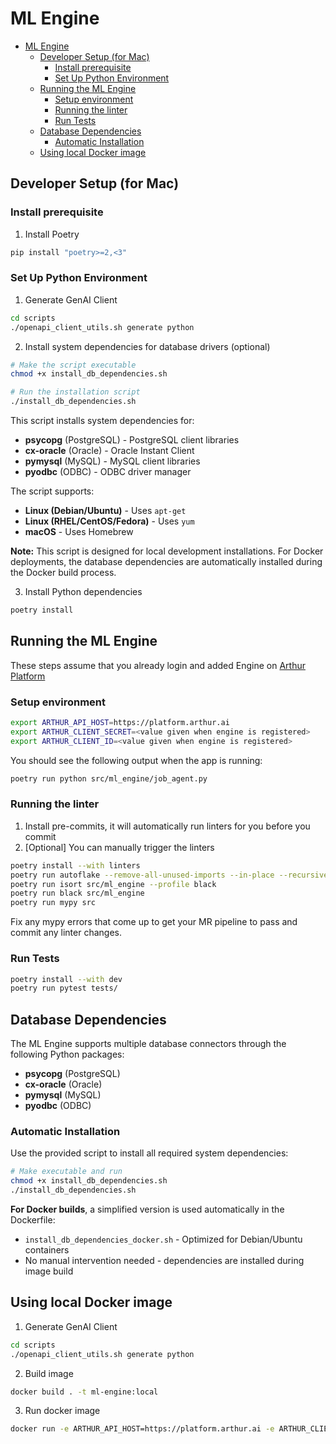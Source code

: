 # ML Engine

- [ML Engine](#ml-engine)
  - [Developer Setup (for Mac)](#developer-setup-for-mac)
    - [Install prerequisite](#install-prerequisite)
    - [Set Up Python Environment](#set-up-python-environment)
  - [Running the ML Engine](#running-the-ml-engine)
    - [Setup environment](#setup-environment)
    - [Running the linter](#running-the-linter)
    - [Run Tests](#run-tests)
  - [Database Dependencies](#database-dependencies)
    - [Automatic Installation](#automatic-installation)
  - [Using local Docker image](#using-local-docker-image)


## Developer Setup (for Mac)

### Install prerequisite
1. Install Poetry
```bash
pip install "poetry>=2,<3"
```

### Set Up Python Environment

1. Generate GenAI Client
```bash
cd scripts
./openapi_client_utils.sh generate python
```

2. Install system dependencies for database drivers (optional)
```bash
# Make the script executable
chmod +x install_db_dependencies.sh

# Run the installation script
./install_db_dependencies.sh
```

This script installs system dependencies for:
- **psycopg** (PostgreSQL) - PostgreSQL client libraries
- **cx-oracle** (Oracle) - Oracle Instant Client
- **pymysql** (MySQL) - MySQL client libraries
- **pyodbc** (ODBC) - ODBC driver manager

The script supports:
- **Linux (Debian/Ubuntu)** - Uses `apt-get`
- **Linux (RHEL/CentOS/Fedora)** - Uses `yum`
- **macOS** - Uses Homebrew

**Note:** This script is designed for local development installations. For Docker deployments, the database dependencies are automatically installed during the Docker build process.

3. Install Python dependencies
```bash
poetry install
```

## Running the ML Engine

These steps assume that you already login and added Engine on [Arthur Platform](https://platform.arthur.ai/)

### Setup environment

```bash
export ARTHUR_API_HOST=https://platform.arthur.ai
export ARTHUR_CLIENT_SECRET=<value given when engine is registered>
export ARTHUR_CLIENT_ID=<value given when engine is registered>
```

You should see the following output when the app is running:

```bash
poetry run python src/ml_engine/job_agent.py
```

### Running the linter

1. Install pre-commits, it will automatically run linters for you before you commit
2. [Optional] You can manually trigger the linters
```bash
poetry install --with linters
poetry run autoflake --remove-all-unused-imports --in-place --recursive src/ml_engine
poetry run isort src/ml_engine --profile black
poetry run black src/ml_engine
poetry run mypy src
```

Fix any mypy errors that come up to get your MR pipeline to pass and commit any linter changes.

### Run Tests

```bash
poetry install --with dev
poetry run pytest tests/
```

## Database Dependencies

The ML Engine supports multiple database connectors through the following Python packages:
- **psycopg** (PostgreSQL)
- **cx-oracle** (Oracle)
- **pymysql** (MySQL)
- **pyodbc** (ODBC)

### Automatic Installation

Use the provided script to install all required system dependencies:

```bash
# Make executable and run
chmod +x install_db_dependencies.sh
./install_db_dependencies.sh
```

**For Docker builds**, a simplified version is used automatically in the Dockerfile:
- `install_db_dependencies_docker.sh` - Optimized for Debian/Ubuntu containers
- No manual intervention needed - dependencies are installed during image build

## Using local Docker image
1. Generate GenAI Client
```bash
cd scripts
./openapi_client_utils.sh generate python
```
2. Build image
```bash
docker build . -t ml-engine:local
```
3. Run docker image
```bash
docker run -e ARTHUR_API_HOST=https://platform.arthur.ai -e ARTHUR_CLIENT_SECRET=<value given when engine is registered> -e ARTHUR_CLIENT_ID=<value given when engine is registered> -it ml-engine:local
```
